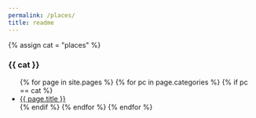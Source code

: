 ```yaml
---
permalink: /places/
title: readme
---
```


{% assign cat = "places" %}

### {{ cat }}
<ul>
  {% for page in site.pages %}
    {% for pc in page.categories %}
      {% if pc == cat %}
        <li><a href="{{ page.url | relative_url }}">{{ page.title }}</a></li>
      {% endif %}   <!-- cat-match-p -->
    {% endfor %}  <!-- page-category -->
  {% endfor %}  <!-- page -->
</ul>
